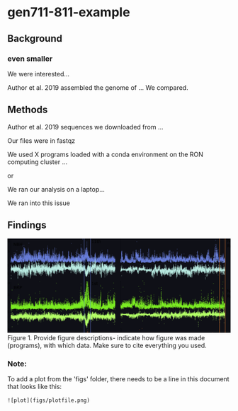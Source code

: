# gen711-811-example


## Background
### even smaller 
We were interested... 

Author et al. 2019 assembled the genome of ... We compared. 

## Methods

Author et al. 2019 sequences we downloaded from ... 

Our files were in fastqz

We used X programs loaded with a conda environment on the RON computing cluster ...

or

We ran our analysis on a laptop...

We ran into this issue

## Findings

![plot](plots/fst_div.png)
Figure 1. Provide figure descriptions- indicate how figure was made (programs), with which data. Make sure to cite everything you used. 

### Note:
To add a plot from the 'figs' folder, there needs to be a line in this document that looks like this:
```
![plot](figs/plotfile.png)
```
